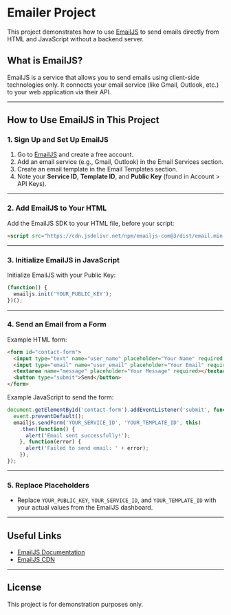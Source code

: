 # Emailer Project

This project demonstrates how to use [EmailJS](https://www.emailjs.com/) to send emails directly from HTML and JavaScript without a backend server.

## What is EmailJS?
EmailJS is a service that allows you to send emails using client-side technologies only. It connects your email service (like Gmail, Outlook, etc.) to your web application via their API.

---

## How to Use EmailJS in This Project

### 1. Sign Up and Set Up EmailJS
1. Go to [EmailJS](https://www.emailjs.com/) and create a free account.
2. Add an email service (e.g., Gmail, Outlook) in the Email Services section.
3. Create an email template in the Email Templates section.
4. Note your **Service ID**, **Template ID**, and **Public Key** (found in Account > API Keys).

---

### 2. Add EmailJS to Your HTML
Add the EmailJS SDK to your HTML file, before your script:

```html
<script src="https://cdn.jsdelivr.net/npm/emailjs-com@3/dist/email.min.js"></script>
```

---

### 3. Initialize EmailJS in JavaScript
Initialize EmailJS with your Public Key:

```js
(function() {
  emailjs.init('YOUR_PUBLIC_KEY');
})();
```

---

### 4. Send an Email from a Form
Example HTML form:

```html
<form id="contact-form">
  <input type="text" name="user_name" placeholder="Your Name" required />
  <input type="email" name="user_email" placeholder="Your Email" required />
  <textarea name="message" placeholder="Your Message" required></textarea>
  <button type="submit">Send</button>
</form>
```

Example JavaScript to send the form:

```js
document.getElementById('contact-form').addEventListener('submit', function(event) {
  event.preventDefault();
  emailjs.sendForm('YOUR_SERVICE_ID', 'YOUR_TEMPLATE_ID', this)
    .then(function() {
      alert('Email sent successfully!');
    }, function(error) {
      alert('Failed to send email: ' + error);
    });
});
```

---

### 5. Replace Placeholders
- Replace `YOUR_PUBLIC_KEY`, `YOUR_SERVICE_ID`, and `YOUR_TEMPLATE_ID` with your actual values from the EmailJS dashboard.

---

## Useful Links
- [EmailJS Documentation](https://www.emailjs.com/docs/)
- [EmailJS CDN](https://cdn.jsdelivr.net/npm/emailjs-com@3/dist/email.min.js)

---

## License
This project is for demonstration purposes only. 